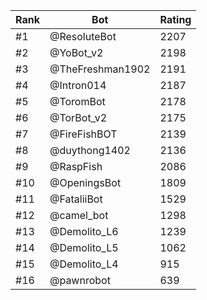 Rank|Bot|Rating
---|---|---
#1|@ResoluteBot|2207
#2|@YoBot_v2|2198
#3|@TheFreshman1902|2191
#4|@Intron014|2187
#5|@ToromBot|2178
#6|@TorBot_v2|2175
#7|@FireFishBOT|2139
#8|@duythong1402|2136
#9|@RaspFish|2086
#10|@OpeningsBot|1809
#11|@FataliiBot|1529
#12|@camel_bot|1298
#13|@Demolito_L6|1239
#14|@Demolito_L5|1062
#15|@Demolito_L4|915
#16|@pawnrobot|639
